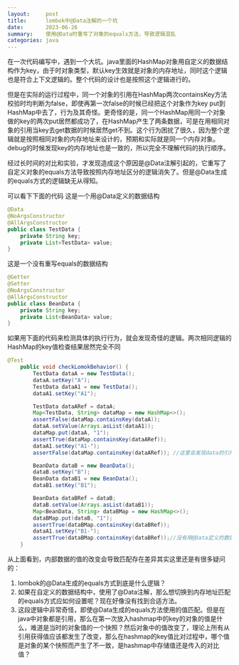 ```yaml
---
layout:     post
title:      lombok中@Data注解的一个坑
date:       2023-06-26
summary:    使用@Data时重写了对象的equals方法，导致逻辑混乱
categories: java
---
```

在一次代码编写中，遇到一个大坑。java里面的HashMap对象用自定义的数据结构作为key，由于时对象类型，默认key生效就是对象的内存地址，同时这个逻辑也是符合上下文逻辑的。整个代码的设计也是按照这个逻辑进行的。

但是在实际的运行过程中，同一个对象的引用在HashMap两次containsKey方法校验时均判断为false，即使再第一次false的时候已经把这个对象作为key put到HashMap中去了，行为及其奇怪。更奇怪的是，同一个HashMap用同一个对象做的key的两次put居然都成功了，在HashMap产生了两条数据，可是在用相同对象的引用当key去get数据的时候居然get不到。这个行为困扰了很久，因为整个逻辑就是按照相同对象的内存地址来设计的，预期和实际就是同一个内存对象。debug的时候发现key的内存地址也是一致的，所以完全不理解代码的执行顺序。

经过长时间的对比和实验，才发现造成这个原因是@Data注解引起的，它重写了自定义对象的equals方法导致按照内存地址区分的逻辑消失了。但是@Data生成的equals方式的逻辑缺无从得知。

可以看下下面的代码
这是一个用@Data定义的数据结构
```java
@Data
@NoArgsConstructor
@AllArgsConstructor
public class TestData {
    private String key;
    private List<TestData> value;
}
```
这是一个没有重写equals的数据结构
```java
@Getter
@Setter
@NoArgsConstructor
@AllArgsConstructor
public class BeanData {
    private String key;
    private List<BeanData> value;
}
```
如果用下面的代码来检测具体的执行行为，就会发现奇怪的逻辑。两次相同逻辑的HashMap的key值检查结果居然完全不同
```java
@Test
    public void checkLomokBehavior() {
        TestData dataA = new TestData();
        dataA.setKey("A");
        TestData dataA1 = new TestData();
        dataA1.setKey("A1");

        TestData dataARef = dataA;
        Map<TestData, String> dataMap = new HashMap<>();
        assertFalse(dataMap.containsKey(dataA));
        dataA.setValue(Arrays.asList(dataA1));
        dataMap.put(dataA, "1");
        assertTrue(dataMap.containsKey(dataARef));
        dataA1.setKey("A1-");
        assertFalse(dataMap.containsKey(dataARef)); //这里会发现data的引用已经无法匹配到原先放进hashmap的对象了

        BeanData dataB = new BeanData();
        dataB.setKey("B");
        BeanData dataB1 = new BeanData();
        dataB1.setKey("B1");

        BeanData dataBRef = dataB;
        dataB.setValue(Arrays.asList(dataB1));
        Map<BeanData, String> dataBMap = new HashMap<>();
        dataBMap.put(dataB, "1");
        assertTrue(dataBMap.containsKey(dataBRef));
        dataA1.setKey("B1-");
        assertTrue(dataBMap.containsKey(dataBRef));//没有用@Data定义的数据没有这个问题，还是通过地址比对，数据值改变并不影响检查
    }
```
从上面看到，内部数据的值的改变会导致匹配存在差异其实这里还是有很多疑问的：
1. lombok的@Data生成的equals方式到底是什么逻辑？
2. 如果在自定义的数据结构中，使用了@Data注解，那么想切换到内存地址匹配的equals方式应如何设置呢？现在好像没有找到合适方法。
3. 这段逻辑中非常奇怪，即使@Data生成的equals方法使用的值匹配。但是在java中对象都是引用，那么在第一次放入hashmap中的key的对象的值是什么，难道是当时的对象值的一个快照？然后对象中的值改变了，理论上所有从引用获得值应该都发生了改变，那么在hashmap的key值比对过程中，哪个值是对象的某个快照而产生了不一致，是hashmap中存储值还是传入的对比值？
